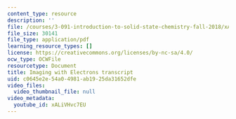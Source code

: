```yaml
---
content_type: resource
description: ''
file: /courses/3-091-introduction-to-solid-state-chemistry-fall-2018/xALiVHvc7EU_transcript.pdf
file_size: 30141
file_type: application/pdf
learning_resource_types: []
license: https://creativecommons.org/licenses/by-nc-sa/4.0/
ocw_type: OCWFile
resourcetype: Document
title: Imaging with Electrons transcript
uid: c0645e2e-54a0-4981-ab19-25da31652dfe
video_files:
  video_thumbnail_file: null
video_metadata:
  youtube_id: xALiVHvc7EU
---
```

